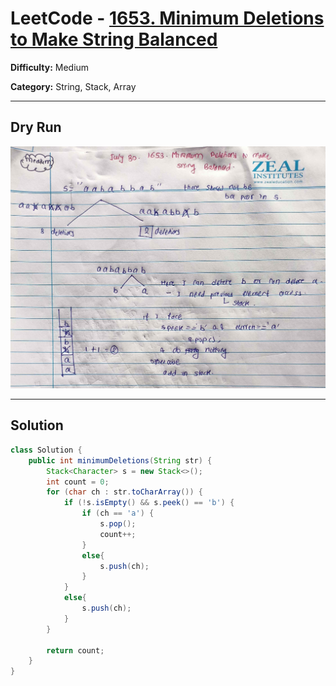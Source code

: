 <!-- July 30 -->
# LeetCode - [1653. Minimum Deletions to Make String Balanced](https://leetcode.com/problems/second-minimum-time-to-reach-destination/)

**Difficulty:** Medium

**Category:** String, Stack, Array

---

## Dry Run

<p align="middle">
   <img src="../../Stack/1653.jpg"/>
</p>

---

## Solution

```java
class Solution {
    public int minimumDeletions(String str) {
        Stack<Character> s = new Stack<>();
        int count = 0;
        for (char ch : str.toCharArray()) {
            if (!s.isEmpty() && s.peek() == 'b') {
                if (ch == 'a') {
                    s.pop();
                    count++;
                }
                else{
                    s.push(ch);
                }
            }
            else{
                s.push(ch);
            }
        }

        return count;
    }
}
```
